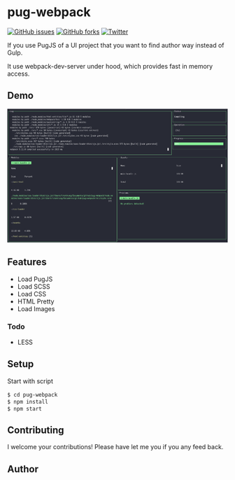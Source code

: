 # pug-webpack

[![GitHub issues](https://img.shields.io/github/issues/dony-hydra/pug-webpack?style=flat-square)](https://github.com/dony-hydra/pug-webpack/issues) [![GitHub forks](https://img.shields.io/github/forks/dony-hydra/pug-webpack?style=flat-square)](https://github.com/dony-hydra/pug-webpack/network)
[![Twitter](https://img.shields.io/twitter/url?style=social)](https://twitter.com/intent/tweet?text=Wow:&url=https%3A%2F%2Fgithub.com%2Fdony-hydra%2Fpug-webpack)

If you use PugJS of a UI project that you want to find author way instead of Gulp.

It use webpack-dev-server under hood, which provides fast in memory access.

## Demo

![alt text](https://raw.githubusercontent.com/dony-hydra/pug-webpack/main/demo.png)

## Features

- Load PugJS
- Load SCSS
- Load CSS
- HTML Pretty
- Load Images

### Todo

- LESS

## Setup

Start with script

```
$ cd pug-webpack
$ npm install
$ npm start
```

## Contributing

I welcome your contributions! Please have let me you if you any feed back.

## Author
